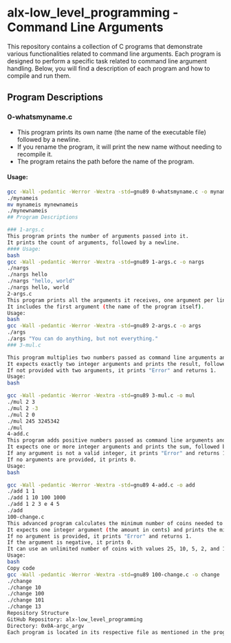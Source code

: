# alx-low_level_programming - Command Line Arguments

This repository contains a collection of C programs that demonstrate various functionalities related to command line arguments. Each program is designed to perform a specific task related to command line argument handling. Below, you will find a description of each program and how to compile and run them.

## Program Descriptions

### 0-whatsmyname.c
- This program prints its own name (the name of the executable file) followed by a newline.
- If you rename the program, it will print the new name without needing to recompile it.
- The program retains the path before the name of the program.

#### Usage:
```bash
gcc -Wall -pedantic -Werror -Wextra -std=gnu89 0-whatsmyname.c -o mynameis
./mynameis
mv mynameis mynewnameis
./mynewnameis
## Program Descriptions

### 1-args.c
This program prints the number of arguments passed into it.
It prints the count of arguments, followed by a newline.
#### Usage:
bash
gcc -Wall -pedantic -Werror -Wextra -std=gnu89 1-args.c -o nargs
./nargs
./nargs hello
./nargs "hello, world"
./nargs hello, world
2-args.c
This program prints all the arguments it receives, one argument per line.
It includes the first argument (the name of the program itself).
Usage:
bash
gcc -Wall -pedantic -Werror -Wextra -std=gnu89 2-args.c -o args
./args
./args "You can do anything, but not everything."
### 3-mul.c

This program multiplies two numbers passed as command line arguments and prints the result.
It expects exactly two integer arguments and prints the result, followed by a newline.
If not provided with two arguments, it prints "Error" and returns 1.
Usage:
bash

gcc -Wall -pedantic -Werror -Wextra -std=gnu89 3-mul.c -o mul
./mul 2 3
./mul 2 -3
./mul 2 0
./mul 245 3245342
./mul
4-add.c
This program adds positive numbers passed as command line arguments and prints the result.
It expects one or more integer arguments and prints the sum, followed by a newline.
If any argument is not a valid integer, it prints "Error" and returns 1.
If no arguments are provided, it prints 0.
Usage:
bash

gcc -Wall -pedantic -Werror -Wextra -std=gnu89 4-add.c -o add
./add 1 1
./add 1 10 100 1000
./add 1 2 3 e 4 5
./add
100-change.c
This advanced program calculates the minimum number of coins needed to make change for a given amount of cents.
It expects one integer argument (the amount in cents) and prints the minimum number of coins, followed by a newline.
If no argument is provided, it prints "Error" and returns 1.
If the argument is negative, it prints 0.
It can use an unlimited number of coins with values 25, 10, 5, 2, and 1 cent.
Usage:
bash
Copy code
gcc -Wall -pedantic -Werror -Wextra -std=gnu89 100-change.c -o change
./change
./change 10
./change 100
./change 101
./change 13
Repository Structure
GitHub Repository: alx-low_level_programming
Directory: 0x0A-argc_argv
Each program is located in its respective file as mentioned in the program descriptions above.

